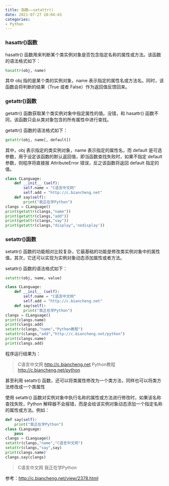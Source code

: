 ```yaml
---
title: 函数——setattr()
date: 2021-07-27 10:04:43
categories:
- Python
---
```

### hasattr()函数

hasattr() 函数用来判断某个类实例对象是否包含指定名称的属性或方法。该函数的语法格式如下：

```python
hasattr(obj, name)
```

其中 obj 指的是某个类的实例对象，name 表示指定的属性名或方法名。同时，该函数会将判断的结果（True 或者 False）作为返回值反馈回来。



### getattr()函数

getattr() 函数获取某个类实例对象中指定属性的值。没错，和 hasattr() 函数不同，该函数只会从类对象包含的所有属性中进行查找。

getattr() 函数的语法格式如下：

```python
getattr(obj, name[, default])
```

其中，obj 表示指定的类实例对象，name 表示指定的属性名，而 default 是可选参数，用于设定该函数的默认返回值，即当函数查找失败时，如果不指定 default 参数，则程序将直接报 AttributeError 错误，反之该函数将返回 default 指定的值。

```python
class CLanguage:
    def __init__ (self):
        self.name = "C语言中文网"
        self.add = "http://c.biancheng.net"
    def say(self):
        print("我正在学Python")
clangs = CLanguage()
print(getattr(clangs,"name"))
print(getattr(clangs,"add"))
print(getattr(clangs,"say"))
print(getattr(clangs,"display",'nodisplay'))
```



### setattr()函数

setattr() 函数的功能相对比较复杂，它最基础的功能是修改类实例对象中的属性值。其次，它还可以实现为实例对象动态添加属性或者方法。

setattr() 函数的语法格式如下：

```python
setattr(obj, name, value)
```



```python
class CLanguage:
    def __init__ (self):
        self.name = "C语言中文网"
        self.add = "http://c.biancheng.net"
    def say(self):
        print("我正在学Python")
clangs = CLanguage()
print(clangs.name)
print(clangs.add)
setattr(clangs,"name","Python教程")
setattr(clangs,"add","http://c.biancheng.net/python")
print(clangs.name)
print(clangs.add)
```

程序运行结果为：

> C语言中文网
> http://c.biancheng.net
> Python教程
> http://c.biancheng.net/python

甚至利用 setattr() 函数，还可以将类属性修改为一个类方法，同样也可以将类方法修改成一个类属性

使用 setattr() 函数对实例对象中执行名称的属性或方法进行修改时，如果该名称查找失败，Python 解释器不会报错，而是会给该实例对象动态添加一个指定名称的属性或方法。例如：

```python
def say(self):
    print("我正在学Python")
class CLanguage:
    pass
clangs = CLanguage()
setattr(clangs,"name","C语言中文网")
setattr(clangs,"say",say)
print(clangs.name)
clangs.say(clangs)
```

> C语言中文网
> 我正在学Python





参考：http://c.biancheng.net/view/2378.html